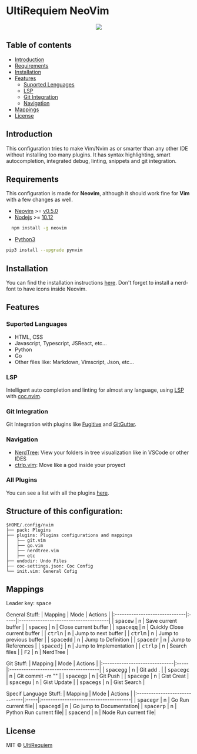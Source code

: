 # UltiRequiem NeoVim

<p align="center">
<img src="https://i.imgur.com/L5ZQlCs.png">
</p>

## Table of contents

- [Introduction](#introduction)
- [Requirements](#requirements)
- [Installation](#installation)
- [Features](#features)
  - [Suported Lenguages](#suported-languages)
  - [LSP](#lsp)
  - [Git Integration](#git-integration)
  - [Navigation](#navigation)
- [Mappings](#mappings)
- [License](#license)

## Introduction

This configuration tries to make Vim/Nvim as or smarter than any other IDE without installing too many plugins. It has syntax highlighting,
smart autocompletion, integrated debug, linting, snippets and git integration.

## Requirements

This configuration is made for **Neovim**, although it should work fine for **Vim** with a few changes as well.

- [Neovim](https://github.com/neovim/neovim) >= [v0.5.0](https://github.com/neovim/neovim/releases)
- [Nodejs](https://github.com/nodejs/node) >= [10.12](https://github.com/nodejs/node/releases)

```bash
  npm install -g neovim
```

- [Python3](https://www.python.org/download/releases/3.0)

```bash
pip3 install --upgrade pynvim
```

## Installation

You can find the installation instructions [here](https://github.com/UltiRequiem/UltiVim/releases/latest). Don't forget to install a nerd-font to have icons inside Neovim.

## Features

### Suported Languages

- HTML, CSS
- Javascript, Typescript, JSReact, etc...
- Python
- Go
- Other files like: Markdown, Vimscript, Json, etc...

### LSP

Intelligent auto completion and linting for almost any language, using [LSP](https://langserver.org) with [coc.nvim](https://github.com/neoclide/coc.nvim).

### Git Integration

Git Integration with plugins like [Fugitive](https://github.com/tpope/vim-fugitive) and [GitGutter](https://github.com/airblade/vim-gitgutter).

### Navigation

- [NerdTree](https://github.com/preservim/nerdtree): View your folders in tree visualization like in VSCode or other IDES
- [ctrlp.vim](https://github.com/ctrlpvim/ctrlp.vim): Move like a god inside your proyect

### All Plugins

You can see a list with all the plugins [here](./pack/README.md).

## Structure of this configuration:

```
$HOME/.config/nvim
├── pack: Plugins
├── plugins: Plugins configurations and mappings
│   ├── git.vim
│   ├── go.vim
│   ├── nerdtree.vim
│   ├── etc
├── undodir: Undo Files
├── coc-settings.json: Coc Config
└── init.vim: General Cofig
```

## Mappings
Leader key: <kbd>space</kbd>  

General Stuff:
| Mapping                       | Mode | Actions                               |
|:------------------------------|:-----|:--------------------------------------|
| <kbd>space</kbd><kbd>w</kbd>  | n  | Save current buffer |
| <kbd>space</kbd><kbd>q</kbd>  | n  | Close current buffer |
| <kbd>space</kbd><kbd>qq</kbd> | n  | Quickly Close current buffer |
| <kbd>ctrl</kbd><kbd>n</kbd>   | n  | Jump to next buffer |
| <kbd>ctrl</kbd><kbd>m</kbd>   | n  | Jump to previous buffer |
| <kbd>space</kbd><kbd>dd</kbd> | n  | Jump to Definition |
| <kbd>space</kbd><kbd>dr</kbd> | n  | Jump to References |
| <kbd>space</kbd><kbd>dj</kbd> | n  | Jump to Implementation |
| <kbd>ctrl</kbd><kbd>p</kbd>   | n  | Search files |
| <kbd>F2</kbd>                 | n  | NerdTree |

Git Stuff:
| Mapping                       | Mode | Actions                               |
|:------------------------------|:-----|:--------------------------------------|
| <kbd>space</kbd><kbd>gg</kbd> | n    | Git add . |
| <kbd>space</kbd><kbd>gc</kbd> | n    | Git commit -m "" |
| <kbd>space</kbd><kbd>gp</kbd> | n    | Git Push |
| <kbd>space</kbd><kbd>ge</kbd> | n    | Gist Creat |
| <kbd>space</kbd><kbd>gu</kbd> | n    | Gist Update |
| <kbd>space</kbd><kbd>gs</kbd> | n    | Gist Search |

Specif Language Stuff:
| Mapping                       | Mode | Actions                               |
|:------------------------------|:-----|:--------------------------------------|
| <kbd>space</kbd><kbd>gr</kbd> | n    | Go Run current file|
| <kbd>space</kbd><kbd>gd</kbd> | n    | Go jump to Documentation|
| <kbd>space</kbd><kbd>rp</kbd> | n    | Python Run current file|
| <kbd>space</kbd><kbd>nd</kbd> | n    | Node Run current file|

## License

MIT © [UltiRequiem](https://github.com/UltiRequiem)
